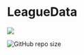 # LeagueData

<img src="https://styles.redditmedia.com/t5_2ulx7/styles/communityIcon_in6po09c977b1.png" />

![GitHub repo size](https://img.shields.io/github/repo-size/iuricode/README-template?style=for-the-badge)

